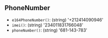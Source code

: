 ## PhoneNumber

- `e164PhoneNumber()`: (string) '+212414090946'
- `imei()`: (string) '234011831766048'
- `phoneNumber()`: (string) '681-143-783'
